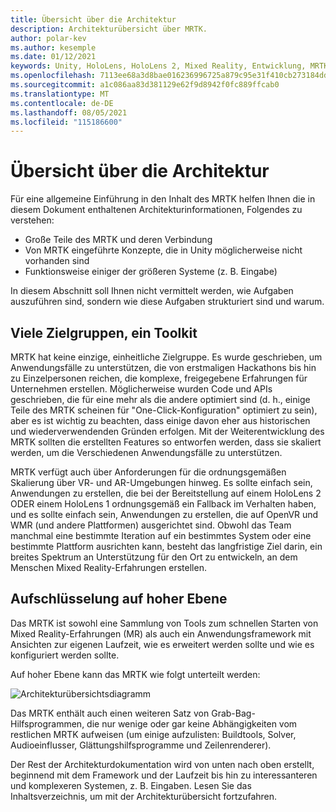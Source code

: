 ```yaml
---
title: Übersicht über die Architektur
description: Architekturübersicht über MRTK.
author: polar-kev
ms.author: kesemple
ms.date: 01/12/2021
keywords: Unity, HoloLens, HoloLens 2, Mixed Reality, Entwicklung, MRTK-Architektur,
ms.openlocfilehash: 7113ee68a3d8bae016236996725a879c95e31f410cb273184ddcc255ae7a0685
ms.sourcegitcommit: a1c086aa83d381129e62f9d8942f0fc889ffcab0
ms.translationtype: MT
ms.contentlocale: de-DE
ms.lasthandoff: 08/05/2021
ms.locfileid: "115186600"
---
```

# <a name="architecture-overview"></a>Übersicht über die Architektur

Für eine allgemeine Einführung in den Inhalt des MRTK helfen Ihnen die in diesem Dokument enthaltenen Architekturinformationen, Folgendes zu verstehen:

- Große Teile des MRTK und deren Verbindung
- Von MRTK eingeführte Konzepte, die in Unity möglicherweise nicht vorhanden sind
- Funktionsweise einiger der größeren Systeme (z. B. Eingabe)

In diesem Abschnitt soll Ihnen nicht vermittelt werden, wie Aufgaben auszuführen sind, sondern wie diese Aufgaben strukturiert sind und warum.

## <a name="many-audiences-one-toolkit"></a>Viele Zielgruppen, ein Toolkit

MRTK hat keine einzige, einheitliche Zielgruppe. Es wurde geschrieben, um Anwendungsfälle zu unterstützen, die von erstmaligen Hackathons bis hin zu Einzelpersonen reichen, die komplexe, freigegebene Erfahrungen für Unternehmen erstellen. Möglicherweise wurden Code und APIs geschrieben, die für eine mehr als die andere optimiert sind (d. h., einige Teile des MRTK scheinen für "One-Click-Konfiguration" optimiert zu sein), aber es ist wichtig zu beachten, dass einige davon eher aus historischen und wiederverwendenden Gründen erfolgen. Mit der Weiterentwicklung des MRTK sollten die erstellten Features so entworfen werden, dass sie skaliert werden, um die Verschiedenen Anwendungsfälle zu unterstützen.

MRTK verfügt auch über Anforderungen für die ordnungsgemäßen Skalierung über VR- und AR-Umgebungen hinweg. Es sollte einfach sein, Anwendungen zu erstellen, die bei der Bereitstellung auf einem HoloLens 2 ODER einem HoloLens 1 ordnungsgemäß ein Fallback im Verhalten haben, und es sollte einfach sein, Anwendungen zu erstellen, die auf OpenVR und WMR (und andere Plattformen) ausgerichtet sind. Obwohl das Team manchmal eine bestimmte Iteration auf ein bestimmtes System oder eine bestimmte Plattform ausrichten kann, besteht das langfristige Ziel darin, ein breites Spektrum an Unterstützung für den Ort zu entwickeln, an dem Menschen Mixed Reality-Erfahrungen erstellen.

## <a name="high-level-breakdown"></a>Aufschlüsselung auf hoher Ebene

Das MRTK ist sowohl eine Sammlung von Tools zum schnellen Starten von Mixed Reality-Erfahrungen (MR) als auch ein Anwendungsframework mit Ansichten zur eigenen Laufzeit, wie es erweitert werden sollte und wie es konfiguriert werden sollte.

Auf hoher Ebene kann das MRTK wie folgt unterteilt werden:

![Architekturübersichtsdiagramm](../features/images/architecture/MRTK_Architecture.png)

Das MRTK enthält auch einen weiteren Satz von Grab-Bag-Hilfsprogrammen, die nur wenige oder gar keine Abhängigkeiten vom restlichen MRTK aufweisen (um einige aufzulisten: Buildtools, Solver, Audioeinflusser, Glättungshilfsprogramme und Zeilenrenderer).

Der Rest der Architekturdokumentation wird von unten nach oben erstellt, beginnend mit dem Framework und der Laufzeit bis hin zu interessanteren und komplexeren Systemen, z. B. Eingaben. Lesen Sie das Inhaltsverzeichnis, um mit der Architekturübersicht fortzufahren.
